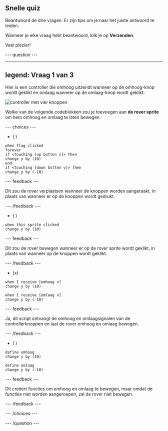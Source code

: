 ## Snelle quiz

Beantwoord de drie vragen. Er zijn tips om je naar het juiste antwoord te leiden.

Wanneer je elke vraag hebt beantwoord, klik je op **Verzenden**.

Veel plezier!


--- question ---

---
legend: Vraag 1 van 3
---

Hier is een controller die omhoog uitzendt wanneer op de omhoog-knop wordt geklikt en omlaag wanneer op de omlaag-knop wordt geklikt:

![controller met vier knoppen](images/controller.png)

Welke van de volgende codeblokken zou je toevoegen aan **de rover sprite** om hem omhoog en omlaag te laten bewegen

--- choices ---

- ( )

```blocks3
when flag clicked
forever
if <touching [up button v]> then
change y by (10)
end
if <touching [down button v]> then
change y by (-10)

```


  --- feedback ---

  Dit zou de rover verplaatsen wanneer de knoppen worden aangeraakt, in plaats van wanneer er op de knoppen wordt gedrukt.

  --- /feedback ---

- ( )

```blocks3
when this sprite clicked
change y by (10)
```

--- feedback ---

  Dit zou de rover bewegen wanneer er op de rover sprite wordt geklikt, in plaats van wanneer op de knoppen wordt geklikt.

  --- /feedback ---

- (x)

```blocks3
when I receive [omhoog v]
change y by (10)

when I receive [omlaag v]
change y by (-10)

```

  --- feedback ---

  Ja, dit script ontvangt de omhoog en omlaagsignalen van de controllerknoppen en laat de rover omhoog en omlaag bewegen.

  --- /feedback ---

- ( )

```blocks3
define omhoog
change y by (10)

define omlaag
change y by (-10)

```


  --- feedback ---

  Dit creëert functies om omhoog en omlaag te bewegen, maar omdat de functies niet worden aangeroepen, zal de rover niet bewegen.

  --- /feedback ---

--- /choices ---

--- /question ---
